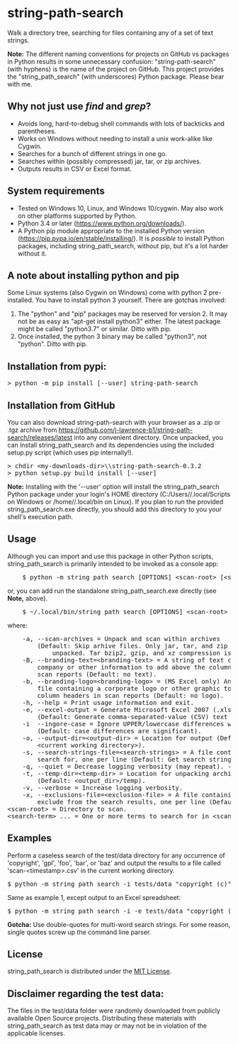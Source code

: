 # string-path-search
 Walk a directory tree, searching for files containing any of a set of text strings.

**Note:** The different naming conventions for projects on GitHub vs packages in Python results 
in some unnecessary confusion: "string-path-search" (with hyphens) is the name of the project on
 GitHub. This project provides the "string_path_search" (with underscores) Python package. 
 Please bear with me.
 
## Why not just use ***find*** and ***grep***?
* Avoids long, hard-to-debug shell commands with lots of backticks and parentheses.
* Works on Windows without needing to install a unix work-alike like Cygwin.
* Searches for a bunch of different strings in one go.
* Searches within (possibly compressed) jar, tar, or zip archives.
* Outputs results in CSV or Excel format. 

## System requirements
* Tested on Windows 10, Linux, and Windows 10/cygwin. May also work on other platforms
 supported by Python.
* Python 3.4 or later (https://www.python.org/downloads/).
* A Python pip module appropriate to the installed Python version
 (https://pip.pypa.io/en/stable/installing/). It is *possible* to install Python packages, 
 including string_path_search, without pip, but it's a lot harder without it.
 
## A note about installing python and pip
Some Linux systems (also Cygwin on Windows) come with python 2
pre-installed. You have to install python 3 yourself. There are gotchas
involved:
1. The "python" and "pip" packages may be reserved for version 2. It may not be as easy as 
 "apt-get install python3" either. The latest package might be called "python3.7" or similar.
  Ditto with pip.
2.  Once installed, the python 3 binary may be called "python3", not
    "python". Ditto with pip.
  
## Installation from pypi:
<pre>
> python -m pip install [--user] string-path-search 
</pre>

## Installation from GitHub
You can also download string-path-search with your browser as a .zip or .tgz archive from 
https://github.com/j-lawrence-b1/string-path-search/releases/latest 
 into any convenient directory. Once unpacked, you can install string_path_search and its 
 dependencies using the included setup.py script (which uses pip internally!).
<pre>
> chdir &lt;my-downloads-dir&gt;\\string-path-search-0.3.2
> python setup.py build install [--user] 
</pre>
**Note:** Installing with the '--user' option will install the string_path_search Python package
under your login's HOME directory (C:/Users/<user-name>/.local/Scripts on 
Windows or /home/<user-name>/.local/bin on Linux). If you plan to run the
 provided string_path_search.exe directly, you should add this directory to you
 your shell's execution path.
 
## Usage
Although you can import and use this package in other Python scripts,
string_path_search is primarily intended to be invoked as a console app:
<pre>
    $ python -m string_path_search [OPTIONS] &lt;scan-root&gt; [&lt;search-term&gt; [...]]
</pre>
or, you can add run the standalone string_path_search.exe directly (see **Note,** above).
<pre>
    $ ~/.local/bin/string_path_search [OPTIONS] &lt;scan-root&gt; [&lt;search-term&gt; [...]]
</pre>
where:
<pre>
    -a, --scan-archives = Unpack and scan within archives
        (Default: Skip arhive files. Only jar, tar, and zip archives will be
            unpacked. Tar bzip2, gzip, and xz compression is supported.
    -B, --branding-text=&lt;branding-text&gt; = A string of text containing
        company or other information to add above the column headers in
        scan reports (Default: no text).
    -b, --branding-logo=&lt;branding-logo&gt; = (MS Excel only) An image
        file containing a corporate logo or other graphic to add above the
        column headers in scan reports (Default: no logo).
    -h, --help = Print usage information and exit.
    -e, --excel-output = Generate Microsoft Excel 2007 (.xlsx) output
        (Default: Generate comma-separated-value (CSV) text output)
    -i  --ingore-case = Ignore UPPER/lowercase differences when matching strings
        (Default: case differences are significant).
    -o, --output-dir=&lt;output-dir&gt; = Location for output (Default:
        &lt;current working directory&gt;).
    -s, --search-strings-file=&lt;search-strings&gt; = A file containing strings to
        search for, one per line (Default: Get search strings from the command line).
    -q, --quiet = Decrease logging verbosity (may repeat). -qqqq will suppress all logging.
    -t, --temp-dir=&lt;temp-dir&gt; = Location for unpacking archives
        (Default: &lt;output_dir&gt;/temp).
    -v, --verbose = Increase logging verbosity.
    -x, --exclusions-file=&lt;exclusion-file&gt; = A file containing (base) filenames to
        exclude from the search results, one per line (Default: Include all results).
&lt;scan-root&gt; = Directory to scan.
&lt;search-term&gt; ... = One or more terms to search for in &lt;scan-root&gt;.
</pre>
## Examples

Perform a caseless search of the test/data directory for any occurrence of
'copyright', 'gpl', 'foo', 'bar', or 'baz' and output the results to a
file called 'scan-&lt;timestamp>.csv' in the current working directory.
<pre>$ python -m string_path_search -i tests/data "copyright (c)" gpl foo bar baz</pre>
 
Same as example 1, except output to an Excel spreadsheet:
<pre>$ python -m string_path_search -i -e tests/data "copyright (c)" gpl foo bar baz</pre>

**Gotcha:** Use double-quotes for multi-word search strings. For some reason,
single quotes screw up the command line parser.
## License
string_path_search is distributed under the
[MIT License](http://github.com/j-lawrence-b1/string-path-search/blob/master/LICENSE).

## Disclaimer regarding the test data:

The files in the test/data folder were randomly downloaded from publicly 
available Open Source projects. Distributing these materials with string_path_search as 
test data may or may not be in violation of the applicable licenses.
